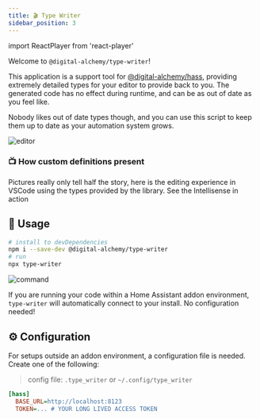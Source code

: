 ```yaml
---
title: 🎬 Type Writer
sidebar_position: 3
---
```

import ReactPlayer from 'react-player'


Welcome to `@digital-alchemy/type-writer`!

This application is a support tool for [@digital-alchemy/hass](/docs/home-automation/hass), providing extremely detailed types for your editor to provide back to you.
The generated code has no effect during runtime, and can be as out of date as you feel like.

Nobody likes out of date types though, and you can use this script to keep them up to date as your automation system grows.

![editor](/img/editor.png)

### 📺 How custom definitions present

Pictures really only tell half the story, here is the editing experience in VSCode using the types provided by the library.
See the Intellisense in action

<ReactPlayer playing controls url='/intro.mp4' playing={false} />

## 🚀 Usage

```bash
# install to devDependencies
npm i --save-dev @digital-alchemy/type-writer
# run
npx type-writer
```

![command](/img/command.png)

If you are running your code within a Home Assistant addon environment, `type-writer` will automatically connect to your install. No configuration needed!

## ⚙️ Configuration

For setups outside an addon environment, a configuration file is needed. Create one of the following:

> config file: `.type_writer` or `~/.config/type_writer`

```ini
[hass]
  BASE_URL=http://localhost:8123
  TOKEN=... # YOUR LONG LIVED ACCESS TOKEN
```
